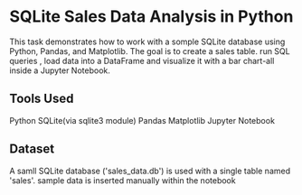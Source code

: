 # SQLite Sales Data Analysis in Python
This task demonstrates how to work with a somple SQLite database using Python, Pandas, and Matplotlib. The goal is to create a sales table.
run SQL queries , load data into a DataFrame and visualize it with a bar chart-all inside a Jupyter Notebook.
## Tools Used
Python
SQLite(via sqlite3 module)
Pandas
Matplotlib
Jupyter Notebook

## Dataset
A samll SQLite database ('sales_data.db') is used with a single table named 'sales'. sample data is inserted manually within the notebook

